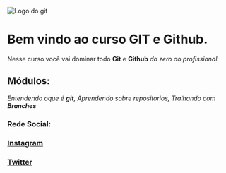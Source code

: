 ![Logo do git](https://sujeitoprogramador.com/wp-content/uploads/2021/04/gitimage.png)
# Bem vindo ao curso GIT e Github.
Nesse curso você vai dominar todo **Git** e **Github** _do zero ao profissional._

## Módulos:
_Entendendo oque é **git**, Aprendendo sobre repositorios, Tralhando com **Branches**_

### Rede Social:
### [**Instagram**](https://instagram.com/jott4pe.silva?igshid=ZDdkNTZiNTM=)

### [**Twitter**](https://twitter.com/Pedro_villart)
